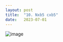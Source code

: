 ```yaml
---
layout: post
title:  "10. Nxb5 cxb5"
date:   2023-07-01
---
```


![image]({{site.url}}/assets/meetup_photos/2023-07-01.jpg)
